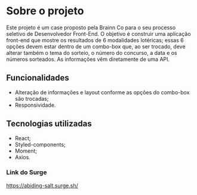 # Sobre o projeto

Este projeto é um case proposto pela Brainn Co para o seu processo seletivo de Desenvolvedor Front-End. O objetivo é construir uma aplicação front-end que mostre os resultados de 6 modalidades lotéricas; essas 6 opções devem estar dentro de um combo-box que, ao ser trocado, deve alterar também o tema do sorteio, o número do concurso, a data e os números sorteados. As informações vêm diretamente de uma API.  

## Funcionalidades

* Alteração de informações e layout conforme as opções do combo-box são trocadas;
* Responsividade. 

## Tecnologias utilizadas

* React;
* Styled-components;
* Moment;
* Axios.

### Link do Surge
https://abiding-salt.surge.sh/
